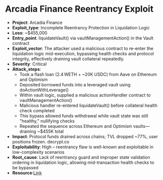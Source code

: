 # Arcadia Finance Reentrancy Exploit 

- **Project**: Arcadia Finance
- **Exploit_type**: Incomplete Reentrancy Protection in Liquidation Logic
- **Loss**: ~$455,000 
- **Entry_point**: liquidateVault() via vaultManagementAction() in the Vault contract
- **Exploit_vector**: The attacker used a malicious contract to re-enter the liquidation logic mid-execution, bypassing health checks and protocol integrity, effectively draining vault collateral repeatedly.
- **Severity**: Critical
- **Attack_steps**:
    - Took a flash loan (2.4 WETH + ~20K USDC) from Aave on Ethereum and Optimism 
    - Deposited borrowed funds into a leveraged vault using doActionWithLeverage()
    - Within vault logic, supplied a malicious actionHandler contract to vaultManagementAction()
    - Malicious handler re-entered liquidateVault() before collateral health check completed 
    - This bypass allowed funds withdrawal while vault state was still "healthy," nullifying checks
    - Repeated the sequence across Ethereum and Optimism vaults—draining ~$455K total 
- **Impact**: Protocol funds drained across chains; TVL dropped ~77%, user positions frozen. 
decrypt.co
- **Exploitability**: High – reentrancy flaw is well-known and exploitable in low-complexity scenarios
- **Root_cause**: Lack of reentrancy guard and improper state validation ordering in liquidation logic, allowing mid-transaction health checks to be bypassed
- **Resource**:[Link](https://immunebytes.com/blog/arcadia-finance-exploit-detailed-hack-analysis/)